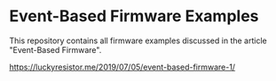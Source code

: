 # Event-Based Firmware Examples

This repository contains all firmware examples discussed in the article 
"Event-Based Firmware".

https://luckyresistor.me/2019/07/05/event-based-firmware-1/


